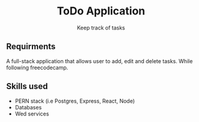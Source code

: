 <h1 align='center'>ToDo Application</h1>
<p align = 'center'>Keep track of tasks</p>

## Requirments

A full-stack application that allows user to add, edit and delete tasks. While following freecodecamp.

##  Skills used

- PERN stack (i.e Postgres,  Express, React, Node)
- Databases
- Wed services
